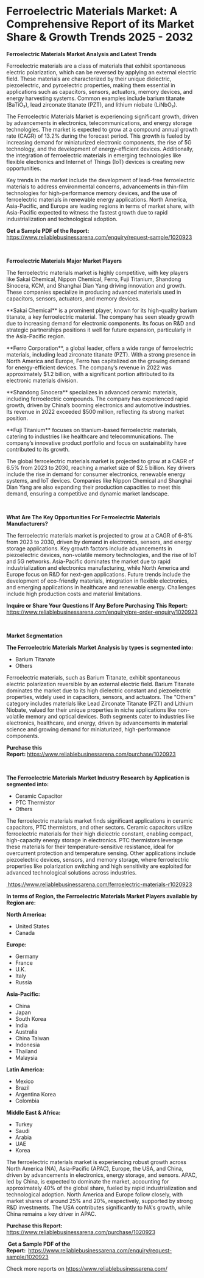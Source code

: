 <p><h1>Ferroelectric Materials Market: A Comprehensive Report of its Market Share & Growth Trends 2025 - 2032</h1></p><p><strong>Ferroelectric Materials Market Analysis and Latest Trends</strong></p>
<p><p>Ferroelectric materials are a class of materials that exhibit spontaneous electric polarization, which can be reversed by applying an external electric field. These materials are characterized by their unique dielectric, piezoelectric, and pyroelectric properties, making them essential in applications such as capacitors, sensors, actuators, memory devices, and energy harvesting systems. Common examples include barium titanate (BaTiO₃), lead zirconate titanate (PZT), and lithium niobate (LiNbO₃).</p><p>The Ferroelectric Materials Market is experiencing significant growth, driven by advancements in electronics, telecommunications, and energy storage technologies. The market is expected to grow at a compound annual growth rate (CAGR) of 13.2% during the forecast period. This growth is fueled by increasing demand for miniaturized electronic components, the rise of 5G technology, and the development of energy-efficient devices. Additionally, the integration of ferroelectric materials in emerging technologies like flexible electronics and Internet of Things (IoT) devices is creating new opportunities.</p><p>Key trends in the market include the development of lead-free ferroelectric materials to address environmental concerns, advancements in thin-film technologies for high-performance memory devices, and the use of ferroelectric materials in renewable energy applications. North America, Asia-Pacific, and Europe are leading regions in terms of market share, with Asia-Pacific expected to witness the fastest growth due to rapid industrialization and technological adoption.</p></p>
<p><strong>Get a Sample PDF of the Report:&nbsp;</strong> <a href="https://www.reliablebusinessarena.com/enquiry/request-sample/1020923?utm_campaign=1932&utm_medium=2&utm_source=Github&utm_content=ia&utm_term=27012025&utm_id=ferroelectric-materials">https://www.reliablebusinessarena.com/enquiry/request-sample/1020923</a></p>
<p>&nbsp;</p>
<p><strong>Ferroelectric Materials Major Market Players</strong></p>
<p><p>The ferroelectric materials market is highly competitive, with key players like Sakai Chemical, Nippon Chemical, Ferro, Fuji Titanium, Shandong Sinocera, KCM, and Shanghai Dian Yang driving innovation and growth. These companies specialize in producing advanced materials used in capacitors, sensors, actuators, and memory devices.</p><p>**Sakai Chemical** is a prominent player, known for its high-quality barium titanate, a key ferroelectric material. The company has seen steady growth due to increasing demand for electronic components. Its focus on R&D and strategic partnerships positions it well for future expansion, particularly in the Asia-Pacific region.</p><p>**Ferro Corporation**, a global leader, offers a wide range of ferroelectric materials, including lead zirconate titanate (PZT). With a strong presence in North America and Europe, Ferro has capitalized on the growing demand for energy-efficient devices. The company’s revenue in 2022 was approximately $1.2 billion, with a significant portion attributed to its electronic materials division.</p><p>**Shandong Sinocera** specializes in advanced ceramic materials, including ferroelectric compounds. The company has experienced rapid growth, driven by China’s booming electronics and automotive industries. Its revenue in 2022 exceeded $500 million, reflecting its strong market position.</p><p>**Fuji Titanium** focuses on titanium-based ferroelectric materials, catering to industries like healthcare and telecommunications. The company’s innovative product portfolio and focus on sustainability have contributed to its growth.</p><p>The global ferroelectric materials market is projected to grow at a CAGR of 6.5% from 2023 to 2030, reaching a market size of $2.5 billion. Key drivers include the rise in demand for consumer electronics, renewable energy systems, and IoT devices. Companies like Nippon Chemical and Shanghai Dian Yang are also expanding their production capacities to meet this demand, ensuring a competitive and dynamic market landscape.</p></p>
<p>&nbsp;</p>
<p><strong>What Are The Key Opportunities For Ferroelectric Materials Manufacturers?</strong></p>
<p><p>The ferroelectric materials market is projected to grow at a CAGR of 6-8% from 2023 to 2030, driven by demand in electronics, sensors, and energy storage applications. Key growth factors include advancements in piezoelectric devices, non-volatile memory technologies, and the rise of IoT and 5G networks. Asia-Pacific dominates the market due to rapid industrialization and electronics manufacturing, while North America and Europe focus on R&D for next-gen applications. Future trends include the development of eco-friendly materials, integration in flexible electronics, and emerging applications in healthcare and renewable energy. Challenges include high production costs and material limitations.</p></p>
<p><strong>Inquire or Share Your Questions If Any Before Purchasing This Report:</strong> <a href="https://www.reliablebusinessarena.com/enquiry/pre-order-enquiry/1020923?utm_campaign=1932&utm_medium=2&utm_source=Github&utm_content=ia&utm_term=27012025&utm_id=ferroelectric-materials">https://www.reliablebusinessarena.com/enquiry/pre-order-enquiry/1020923</a></p>
<p>&nbsp;</p>
<p><strong>Market Segmentation</strong></p>
<p><strong>The Ferroelectric Materials Market Analysis by types is segmented into:</strong></p>
<p><ul><li>Barium Titanate</li><li>Others</li></ul></p>
<p><p>Ferroelectric materials, such as Barium Titanate, exhibit spontaneous electric polarization reversible by an external electric field. Barium Titanate dominates the market due to its high dielectric constant and piezoelectric properties, widely used in capacitors, sensors, and actuators. The "Others" category includes materials like Lead Zirconate Titanate (PZT) and Lithium Niobate, valued for their unique properties in niche applications like non-volatile memory and optical devices. Both segments cater to industries like electronics, healthcare, and energy, driven by advancements in material science and growing demand for miniaturized, high-performance components.</p></p>
<p><strong>Purchase this Report:&nbsp;</strong><a href="https://www.reliablebusinessarena.com/purchase/1020923?utm_campaign=1932&utm_medium=2&utm_source=Github&utm_content=ia&utm_term=27012025&utm_id=ferroelectric-materials">https://www.reliablebusinessarena.com/purchase/1020923</a></p>
<p>&nbsp;</p>
<p><strong>The Ferroelectric Materials Market Industry Research by Application is segmented into:</strong></p>
<p><ul><li>Ceramic Capacitor</li><li>PTC Thermistor</li><li>Others</li></ul></p>
<p><p>The ferroelectric materials market finds significant applications in ceramic capacitors, PTC thermistors, and other sectors. Ceramic capacitors utilize ferroelectric materials for their high dielectric constant, enabling compact, high-capacity energy storage in electronics. PTC thermistors leverage these materials for their temperature-sensitive resistance, ideal for overcurrent protection and temperature sensing. Other applications include piezoelectric devices, sensors, and memory storage, where ferroelectric properties like polarization switching and high sensitivity are exploited for advanced technological solutions across industries.</p></p>
<p><a href="https://www.reliablebusinessarena.com/ferroelectric-materials-r1020923?utm_campaign=1932&utm_medium=2&utm_source=Github&utm_content=ia&utm_term=27012025&utm_id=ferroelectric-materials">&nbsp;https://www.reliablebusinessarena.com/ferroelectric-materials-r1020923</a></p>
<p><strong>In terms of Region, the Ferroelectric Materials Market Players available by Region are:</strong></p>
<p>
    <p> <strong> North America: </strong>
        <ul>
            <li>United States</li>
            <li>Canada</li>
        </ul>
        </p> 
    <p> <strong> Europe: </strong>
        <ul>
            <li>Germany</li>
            <li>France</li>
            <li>U.K.</li>
            <li>Italy</li>
            <li>Russia</li>
        </ul>
        </p> 
    <p> <strong> Asia-Pacific: </strong>
        <ul>
            <li>China</li>
            <li>Japan</li>
            <li>South Korea</li>
            <li>India</li>
            <li>Australia</li>
            <li>China Taiwan</li>
            <li>Indonesia</li>
            <li>Thailand</li>
            <li>Malaysia</li>
        </ul>
        </p> 
    <p> <strong> Latin America: </strong>
        <ul>
            <li>Mexico</li>
            <li>Brazil</li>
            <li>Argentina Korea</li>
            <li>Colombia</li>
        </ul>
        </p> 
    <p> <strong> Middle East & Africa: </strong>
        <ul>
            <li>Turkey</li>
            <li>Saudi</li>
            <li>Arabia</li>
            <li>UAE</li>
            <li>Korea</li>
        </ul>
    </p>
    </p>
<p><p>The ferroelectric materials market is experiencing robust growth across North America (NA), Asia-Pacific (APAC), Europe, the USA, and China, driven by advancements in electronics, energy storage, and sensors. APAC, led by China, is expected to dominate the market, accounting for approximately 40% of the global share, fueled by rapid industrialization and technological adoption. North America and Europe follow closely, with market shares of around 25% and 20%, respectively, supported by strong R&D investments. The USA contributes significantly to NA's growth, while China remains a key driver in APAC.</p></p>
<p><strong>Purchase this Report: </strong><a href="https://www.reliablebusinessarena.com/purchase/1020923?utm_campaign=1932&utm_medium=2&utm_source=Github&utm_content=ia&utm_term=27012025&utm_id=ferroelectric-materials">https://www.reliablebusinessarena.com/purchase/1020923</a></p>
<p>&nbsp;<strong>Get a Sample PDF of the Report:&nbsp;&nbsp;</strong><a href="https://www.reliablebusinessarena.com/enquiry/request-sample/1020923?utm_campaign=1932&utm_medium=2&utm_source=Github&utm_content=ia&utm_term=27012025&utm_id=ferroelectric-materials">https://www.reliablebusinessarena.com/enquiry/request-sample/1020923</a></p>
<p><strong></strong></p>
<p>Check more reports on <a href="https://www.reliablebusinessarena.com/?utm_campaign=1932&utm_medium=2&utm_source=Github&utm_content=ia&utm_term=27012025&utm_id=ferroelectric-materials">https://www.reliablebusinessarena.com/</a></p>